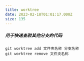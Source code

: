 ```yaml
---
title: worktree
date: 2023-02-18T01:01:17.000Z
size: 135
---
```

##### 用于快速查验其他分支的代码
```
git worktree add 文件夹名称 分支名称
git worktree remove 文件夹名称
```
